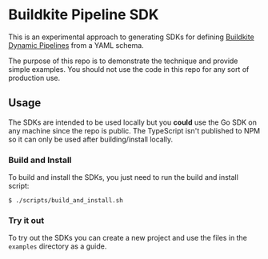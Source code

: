 # Buildkite Pipeline SDK

This is an experimental approach to generating SDKs for defining [Buildkite Dynamic Pipelines](https://buildkite.com/docs/pipelines/defining-steps#dynamic-pipelines) from a YAML schema.

The purpose of this repo is to demonstrate the technique and provide simple examples. You should not use the code in this repo for any sort of production use.

## Usage

The SDKs are intended to be used locally but you __could__ use the Go SDK on any machine since the repo is public. The TypeScript isn't published to NPM so it can only be used after building/install locally.

### Build and Install

To build and install the SDKs, you just need to run the build and install script:

```
$ ./scripts/build_and_install.sh
```

### Try it out

To try out the SDKs you can create a new project and use the files in the `examples` directory as a guide.